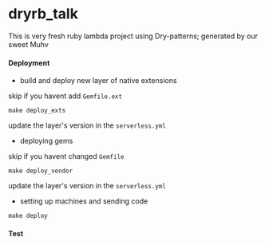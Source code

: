 # dryrb_talk

This is very fresh ruby lambda project using Dry-patterns;
generated by our sweet Muhv

#### Deployment

* build and deploy new layer of native extensions

skip if you havent add `Gemfile.ext`

```
make deploy_exts
```

update the layer's version in the `serverless.yml`

* deploying gems

skip if you havent changed `Gemfile`

```
make deploy_vendor
```

update the layer's version in the `serverless.yml`

* setting up machines and sending code


```
make deploy
```

#### Test